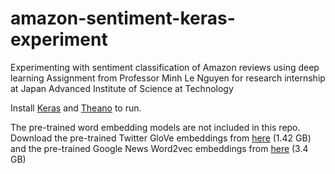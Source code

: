 # amazon-sentiment-keras-experiment
Experimenting with sentiment classification of Amazon reviews using deep learning
Assignment from Professor Minh Le Nguyen for research internship at Japan Advanced Institute of Science at Technology

Install <a href="http://keras.io">Keras</a> and <a href="http://deeplearning.net/software/theano/install.html#install">Theano</a> to run.

The pre-trained word embedding models are not included in this repo. Download the pre-trained Twitter GloVe embeddings from <a href="http://nlp.stanford.edu/data/glove.twitter.27B.zip">here</a> (1.42 GB) and the pre-trained Google News Word2vec embeddings from <a href="https://drive.google.com/file/d/0B7XkCwpI5KDYNlNUTTlSS21pQmM/edit?usp=sharing">here</a> (3.4 GB)
